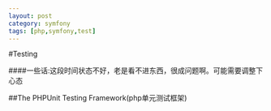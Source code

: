```yaml
---
layout: post
category: symfony
tags: [php,symfony,test]
---
```


#Testing

####一些话:这段时间状态不好，老是看不进东西，很成问题啊。可能需要调整下心态


##The PHPUnit Testing Framework(php单元测试框架)




































